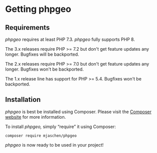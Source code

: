 # Getting phpgeo

## Requirements

_phpgeo_ requires at least PHP 7.3. _phpgeo_ fully supports PHP 8.

The 3.x releases require PHP >= 7.2 but don't get feature updates any longer. Bugfixes will be backported.

The 2.x releases require PHP >= 7.0 but don't get feature updates any longer. Bugfixes won't be backported.

The 1.x release line has support for PHP >= 5.4. Bugfixes won't be backported.

## Installation

_phpgeo_ is best be installed using Composer. Please visit the
[Composer website](https://getcomposer.org/) for more information.

To install _phpgeo,_ simply “require” it using Composer:

``` shell
composer require mjaschen/phpgeo
```

_phpgeo_ is now ready to be used in your project!
